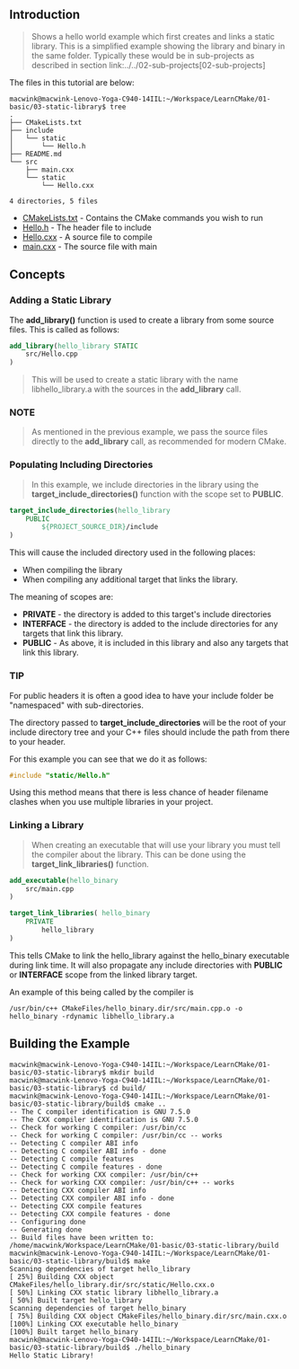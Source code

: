 ## Introduction

> Shows a hello world example which first creates and links a static library. This is a simplified example showing the library and binary in the same folder. Typically
these would be in sub-projects as described in section link:../../02-sub-projects[02-sub-projects]

The files in this tutorial are below:

```console
macwink@macwink-Lenovo-Yoga-C940-14IIL:~/Workspace/LearnCMake/01-basic/03-static-library$ tree
.
├── CMakeLists.txt
├── include
│   └── static
│       └── Hello.h
├── README.md
└── src
    ├── main.cxx
    └── static
        └── Hello.cxx

4 directories, 5 files
```

- [CMakeLists.txt]() - Contains the CMake commands you wish to run
- [Hello.h]() - The header file to include
- [Hello.cxx]() - A source file to compile
- [main.cxx]() - The source file with main

## Concepts

### Adding a Static Library

The **add_library()** function is used to create a library from some source files. This is called as follows:

```cmake
add_library(hello_library STATIC 
    src/Hello.cpp
)
```

> This will be used to create a static library with the name libhello_library.a with the sources in the **add_library** call.

### NOTE
> As mentioned in the previous example, we pass the source files directly to the **add_library** call, as recommended for modern CMake.

### Populating Including Directories

> In this example, we include directories in the library using the **target_include_directories()** function with the scope set to **PUBLIC**.

```cmake
target_include_directories(hello_library
    PUBLIC 
        ${PROJECT_SOURCE_DIR}/include
)
```

This will cause the included directory used in the following places:

- When compiling the library
- When compiling any additional target that links the library.

The meaning of scopes are:

- **PRIVATE** - the directory is added to this target's include directories
- **INTERFACE** - the directory is added to the include directories for any targets that link this library.
- **PUBLIC** - As above, it is included in this library and also any targets that link this library.

### TIP
For public headers it is often a good idea to have your include folder be "namespaced" with sub-directories. 

The directory passed to **target_include_directories** will be the root of your include directory tree and your C++ files should include the path from there to your header.

For this example you can see that we do it as follows:

```c++
#include "static/Hello.h"
```

Using this method means that there is less chance of header filename clashes when you use multiple libraries in your project. 

### Linking a Library

> When creating an executable that will use your library you must tell the compiler about the library. This can be done using the **target_link_libraries()** function.

```cmake
add_executable(hello_binary 
    src/main.cpp
)

target_link_libraries( hello_binary
    PRIVATE  
        hello_library
)
```

This tells CMake to link the hello_library against the hello_binary executable during link time. It will also propagate any include directories with **PUBLIC** or **INTERFACE** scope from the linked library target.

An example of this being called by the compiler is

```console
/usr/bin/c++ CMakeFiles/hello_binary.dir/src/main.cpp.o -o hello_binary -rdynamic libhello_library.a
```
## Building the Example

```console
macwink@macwink-Lenovo-Yoga-C940-14IIL:~/Workspace/LearnCMake/01-basic/03-static-library$ mkdir build
macwink@macwink-Lenovo-Yoga-C940-14IIL:~/Workspace/LearnCMake/01-basic/03-static-library$ cd build/
macwink@macwink-Lenovo-Yoga-C940-14IIL:~/Workspace/LearnCMake/01-basic/03-static-library/build$ cmake ..
-- The C compiler identification is GNU 7.5.0
-- The CXX compiler identification is GNU 7.5.0
-- Check for working C compiler: /usr/bin/cc
-- Check for working C compiler: /usr/bin/cc -- works
-- Detecting C compiler ABI info
-- Detecting C compiler ABI info - done
-- Detecting C compile features
-- Detecting C compile features - done
-- Check for working CXX compiler: /usr/bin/c++
-- Check for working CXX compiler: /usr/bin/c++ -- works
-- Detecting CXX compiler ABI info
-- Detecting CXX compiler ABI info - done
-- Detecting CXX compile features
-- Detecting CXX compile features - done
-- Configuring done
-- Generating done
-- Build files have been written to: /home/macwink/Workspace/LearnCMake/01-basic/03-static-library/build
macwink@macwink-Lenovo-Yoga-C940-14IIL:~/Workspace/LearnCMake/01-basic/03-static-library/build$ make
Scanning dependencies of target hello_library
[ 25%] Building CXX object CMakeFiles/hello_library.dir/src/static/Hello.cxx.o
[ 50%] Linking CXX static library libhello_library.a
[ 50%] Built target hello_library
Scanning dependencies of target hello_binary
[ 75%] Building CXX object CMakeFiles/hello_binary.dir/src/main.cxx.o
[100%] Linking CXX executable hello_binary
[100%] Built target hello_binary
macwink@macwink-Lenovo-Yoga-C940-14IIL:~/Workspace/LearnCMake/01-basic/03-static-library/build$ ./hello_binary 
Hello Static Library!
```
